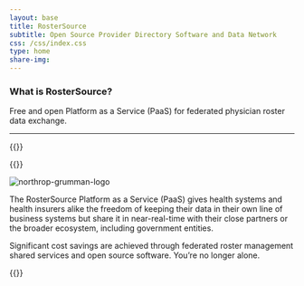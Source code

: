 ```yaml
---
layout: base
title: RosterSource
subtitle: Open Source Provider Directory Software and Data Network
css: /css/index.css
type: home
share-img: 
---
```


<h3>What is RosterSource?</h3>

Free and open Platform as a Service (PaaS) for federated physician roster data exchange.

--- 

{{<top-contents>}}

{{<feature type="feature">}}

![northrop-grumman-logo](/img/Diagram.jpg)

The RosterSource Platform as a Service (PaaS) gives health systems and health insurers alike the freedom of keeping their data in their own line of business systems but share it in near-real-time with their close partners or the broader ecosystem, including government entities. 


Significant cost savings are achieved through federated roster management shared services and open source software. You’re no longer alone.


{{<bottom-contents>}}

